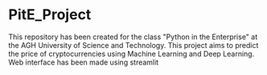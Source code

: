 # PitE_Project

This repository has been created for the class "Python in the Enterprise" at the AGH University of Science and Technology.
This project aims to predict the price of cryptocurrencies using Machine Learning and Deep Learning.
Web interface has been made using streamlit
